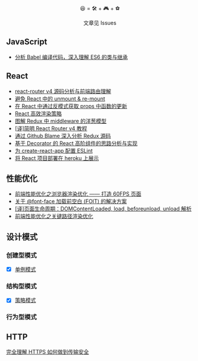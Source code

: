 <p align="center">😆 = 🛠 + 🎮 + ⚽️</p>
<p align="center">文章见 Issues</p>



## JavaScript

- [分析 Babel 编译代码，深入理解 ES6 的类与继承](https://github.com/fi3ework/blog/issues/13)

## React

- [react-router v4 源码分析与前端路由理解](https://github.com/fi3ework/blog/issues/21)
- [避免 React 中的 unmount & re-mount](https://github.com/fi3ework/blog/issues/19)
- [在 React 中通过反模式获取 props 中函数的更新](https://github.com/fi3ework/blog/issues/20)
- [React 高效渲染策略](https://github.com/fi3ework/blog/issues/15)
- [图解 Redux 中 middleware 的洋葱模型](https://github.com/fi3ework/blog/issues/14)
- [\[译\]简明 React Router v4 教程](https://github.com/fi3ework/blog/issues/10)
- [通过 Github Blame 深入分析 Redux 源码](https://github.com/fi3ework/blog/issues/7)
- [基于 Decorator 的 React 高阶组件的思路分析与实现](https://github.com/fi3ework/blog/issues/6)
- [为 create-react-app 配置 ESLint](https://github.com/fi3ework/blog/issues/5)
- [将 React 项目部署在 heroku 上展示](https://github.com/fi3ework/blog/issues/4)

## 性能优化

- [前端性能优化之浏览器渲染优化 —— 打造 60FPS 页面](https://github.com/fi3ework/blog/issues/9)
- [关于 @font-face 加载前空白 (FOIT) 的解决方案](https://github.com/fi3ework/blog/issues/8)
- [\[译\]页面生命周期：DOMContentLoaded, load, beforeunload, unload 解析](https://github.com/fi3ework/blog/issues/3)
- [前端性能优化之关键路径渲染优化](https://github.com/fi3ework/blog/issues/16)

## 设计模式

### 创建型模式

- [x] [单例模式](https://github.com/fi3ework/blog/issues/24#issue-334415506)

### 结构型模式

- [x] [策略模式](https://github.com/fi3ework/blog/issues/27#issue-336525826)

### 行为型模式

## HTTP

[完全理解 HTTPS 如何做到传输安全](https://github.com/fi3ework/blog/issues/17)

